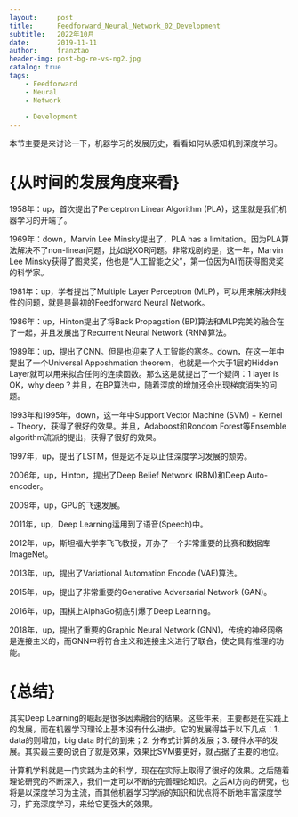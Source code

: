 ```yaml
---
layout:     post
title:      Feedforward_Neural_Network_02_Development
subtitle:   2022年10月
date:       2019-11-11
author:     franztao
header-img: post-bg-re-vs-ng2.jpg
catalog: true
tags:
    - Feedforward
    - Neural
    - Network
    
    - Development
---
```


    

本节主要是来讨论一下，机器学习的发展历史，看看如何从感知机到深度学习。
#  {从时间的发展角度来看}

1958年：up，首次提出了Perceptron Linear Algorithm (PLA)，这里就是我们机器学习的开端了。

1969年：down，Marvin Lee Minsky提出了，PLA has a limitation。因为PLA算法解决不了non-linear问题，比如说XOR问题。非常戏剧的是，这一年，Marvin Lee Minsky获得了图灵奖，他也是“人工智能之父”，第一位因为AI而获得图灵奖的科学家。

1981年：up，学者提出了Multiple Layer Perceptron (MLP)，可以用来解决非线性的问题，就是是最初的Feedforward Neural Network。

1986年：up，Hinton提出了将Back Propagation (BP)算法和MLP完美的融合在了一起，并且发展出了Recurrent Neural Network (RNN)算法。

1989年：up，提出了CNN。但是也迎来了人工智能的寒冬。down，在这一年中提出了一个Universal Apposhmation theorem，也就是一个大于1层的Hidden Layer就可以用来拟合任何的连续函数。那么这是就提出了一个疑问：1 layer is OK，why deep？并且，在BP算法中，随着深度的增加还会出现梯度消失的问题。

1993年和1995年，down，这一年中Support Vector Machine (SVM) + Kernel + Theory，获得了很好的效果。并且，Adaboost和Rondom Forest等Ensemble algorithm流派的提出，获得了很好的效果。

1997年，up，提出了LSTM，但是远不足以止住深度学习发展的颓势。

2006年，up，Hinton，提出了Deep Belief Network (RBM)和Deep Auto-encoder。

2009年，up，GPU的飞速发展。

2011年，up，Deep Learning运用到了语音(Speech)中。

2012年，up，斯坦福大学李飞飞教授，开办了一个非常重要的比赛和数据库ImageNet。

2013年，up，提出了Variational Automation Encode (VAE)算法。

2015年，up，提出了非常重要的Generative Adversarial Network (GAN)。

2016年，up，围棋上AlphaGo彻底引爆了Deep Learning。

2018年，up，提出了重要的Graphic Neural Network (GNN)，传统的神经网络是连接主义的，而GNN中将符合主义和连接主义进行了联合，使之具有推理的功能。

#  {总结}
其实Deep Learning的崛起是很多因素融合的结果。这些年来，主要都是在实践上的发展，而在机器学习理论上基本没有什么进步。它的发展得益于以下几点：1. data的则增加，big data 时代的到来；2. 分布式计算的发展；3. 硬件水平的发展。其实最主要的说白了就是效果，效果比SVM要更好，就占据了主要的地位。

计算机学科就是一门实践为主的科学，现在在实际上取得了很好的效果。之后随着理论研究的不断深入，我们一定可以不断的完善理论知识。之后AI方向的研究，也将是以深度学习为主流，而其他机器学习学派的知识和优点将不断地丰富深度学习，扩充深度学习，来给它更强大的效果。


